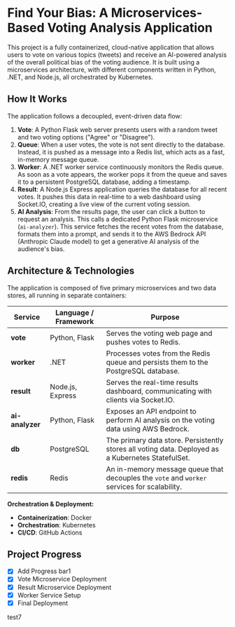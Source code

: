 # Find Your Bias: A Microservices-Based Voting Analysis Application

This project is a fully containerized, cloud-native application that allows users to vote on various topics (tweets) and receive an AI-powered analysis of the overall political bias of the voting audience. It is built using a microservices architecture, with different components written in Python, .NET, and Node.js, all orchestrated by Kubernetes.

## How It Works

The application follows a decoupled, event-driven data flow:

1.  **Vote**: A Python Flask web server presents users with a random tweet and two voting options ("Agree" or "Disagree").
2.  **Queue**: When a user votes, the vote is not sent directly to the database. Instead, it is pushed as a message into a Redis list, which acts as a fast, in-memory message queue.
3.  **Worker**: A .NET worker service continuously monitors the Redis queue. As soon as a vote appears, the worker pops it from the queue and saves it to a persistent PostgreSQL database, adding a timestamp.
4.  **Result**: A Node.js Express application queries the database for all recent votes. It pushes this data in real-time to a web dashboard using Socket.IO, creating a live view of the current voting session.
5.  **AI Analysis**: From the results page, the user can click a button to request an analysis. This calls a dedicated Python Flask microservice (`ai-analyzer`). This service fetches the recent votes from the database, formats them into a prompt, and sends it to the AWS Bedrock API (Anthropic Claude model) to get a generative AI analysis of the audience's bias.

## Architecture & Technologies

The application is composed of five primary microservices and two data stores, all running in separate containers:

| Service       | Language / Framework | Purpose                                                                                             |
|---------------|----------------------|-----------------------------------------------------------------------------------------------------|
| **vote**      | Python, Flask        | Serves the voting web page and pushes votes to Redis.                                               |
| **worker**    | .NET                 | Processes votes from the Redis queue and persists them to the PostgreSQL database.                  |
| **result**    | Node.js, Express     | Serves the real-time results dashboard, communicating with clients via Socket.IO.                   |
| **ai-analyzer**| Python, Flask        | Exposes an API endpoint to perform AI analysis on the voting data using AWS Bedrock.                |
| **db**        | PostgreSQL           | The primary data store. Persistently stores all voting data. Deployed as a Kubernetes StatefulSet. |
| **redis**     | Redis                | An in-memory message queue that decouples the `vote` and `worker` services for scalability.         |

**Orchestration & Deployment:**
- **Containerization**: Docker
- **Orchestration**: Kubernetes
- **CI/CD**: GitHub Actions

## Project Progress
- [x] Add Progress bar1
- [x] Vote Microservice Deployment
- [x] Result Microservice Deployment
- [x] Worker Service Setup
- [x] Final Deployment 

test7